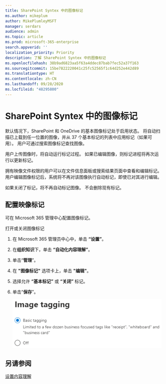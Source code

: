 ```yaml
---
title: SharePoint Syntex 中的图像标记
ms.author: mikeplum
author: MikePlumleyMSFT
manager: serdars
audience: admin
ms.topic: article
ms.prod: microsoft-365-enterprise
search.appverid: ''
localization_priority: Priority
description: 了解 SharePoint Syntex 中的图像标记
ms.openlocfilehash: 38b9ad6823aa5f63a4ddec87bab7fec52a37f163
ms.sourcegitcommit: 15be7822220041c25fc52565f1c64d252e442d89
ms.translationtype: HT
ms.contentlocale: zh-CN
ms.lasthandoff: 09/28/2020
ms.locfileid: "48295800"
---
```

# <a name="image-tagging-in-sharepoint-syntex"></a>SharePoint Syntex 中的图像标记

默认情况下，SharePoint 和 OneDrive 的基本图像标记处于启用状态。 将自动扫描已上载到任一位置的图像，并从 37 个基本标记的列表中应用标记（如果可用）。 用户可通过搜索图像标记查找图像。

用户上传图像时，将自动运行标记过程。 如果已编辑图像，则标记进程将再次运行以更新标记。

拥有映像文件权限的用户可以在文件信息面板或搜索结果页面中查看和编辑标记。 用户编辑图像标记后，系统将不再对该图像执行自动标记，即使已对其进行编辑。

如果关闭了标记，将不再自动标记图像。 不会删除现有标记。

## <a name="configure-image-tagging"></a>配置映像标记

可在 Microsoft 365 管理中心配置图像标记。  

打开或关闭图像标记

1. 在 Microsoft 365 管理员中心中，单击 **“设置”**。

2. 在**组织知识**下，单击 **“自动化内容理解”**。

3. 单击“**管理**”。

4. 在 **"图像标记"** 选项卡上，单击 **"编辑"**。

5. 选择允许 **“基本标记”** 或 **“关闭”** 标记。

6. 单击“**保存**”。

    ![图像标记控件的屏幕截图](../media/content-understanding/sharepoint-syntex-image-tagging-control.png)

## <a name="see-also"></a>另请参阅

[设置内容理解](set-up-content-understanding.md)